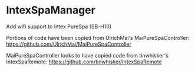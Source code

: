 # IntexSpaManager 
Add wifi support to Intex PureSpa (SB-H10)

Portions of code have been copied from UlrichMai's MaiPureSpaController:
https://github.com/UlrichMai/MaiPureSpaController

MaiPureSpaController looks to have copied code from tinwhisker's IntexSpaRemote:
https://github.com/tinwhisker/IntexSpaRemote

